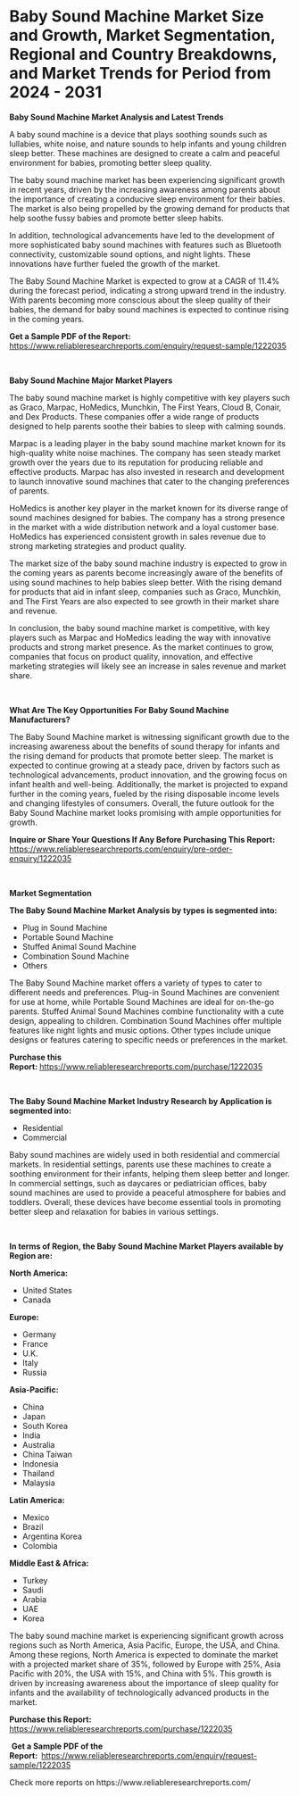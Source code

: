 <p><h1>Baby Sound Machine Market Size and Growth, Market Segmentation, Regional and Country Breakdowns, and Market Trends for Period from 2024 -  2031</h1></p><p><strong>Baby Sound Machine Market Analysis and Latest Trends</strong></p>
<p><p>A baby sound machine is a device that plays soothing sounds such as lullabies, white noise, and nature sounds to help infants and young children sleep better. These machines are designed to create a calm and peaceful environment for babies, promoting better sleep quality.</p><p>The baby sound machine market has been experiencing significant growth in recent years, driven by the increasing awareness among parents about the importance of creating a conducive sleep environment for their babies. The market is also being propelled by the growing demand for products that help soothe fussy babies and promote better sleep habits.</p><p>In addition, technological advancements have led to the development of more sophisticated baby sound machines with features such as Bluetooth connectivity, customizable sound options, and night lights. These innovations have further fueled the growth of the market.</p><p>The Baby Sound Machine Market is expected to grow at a CAGR of 11.4% during the forecast period, indicating a strong upward trend in the industry. With parents becoming more conscious about the sleep quality of their babies, the demand for baby sound machines is expected to continue rising in the coming years.</p></p>
<p><strong>Get a Sample PDF of the Report:&nbsp;</strong> <a href="https://www.reliableresearchreports.com/enquiry/request-sample/1222035">https://www.reliableresearchreports.com/enquiry/request-sample/1222035</a></p>
<p>&nbsp;</p>
<p><strong>Baby Sound Machine Major Market Players</strong></p>
<p><p>The baby sound machine market is highly competitive with key players such as Graco, Marpac, HoMedics, Munchkin, The First Years, Cloud B, Conair, and Dex Products. These companies offer a wide range of products designed to help parents soothe their babies to sleep with calming sounds.</p><p>Marpac is a leading player in the baby sound machine market known for its high-quality white noise machines. The company has seen steady market growth over the years due to its reputation for producing reliable and effective products. Marpac has also invested in research and development to launch innovative sound machines that cater to the changing preferences of parents.</p><p>HoMedics is another key player in the market known for its diverse range of sound machines designed for babies. The company has a strong presence in the market with a wide distribution network and a loyal customer base. HoMedics has experienced consistent growth in sales revenue due to strong marketing strategies and product quality.</p><p>The market size of the baby sound machine industry is expected to grow in the coming years as parents become increasingly aware of the benefits of using sound machines to help babies sleep better. With the rising demand for products that aid in infant sleep, companies such as Graco, Munchkin, and The First Years are also expected to see growth in their market share and revenue.</p><p>In conclusion, the baby sound machine market is competitive, with key players such as Marpac and HoMedics leading the way with innovative products and strong market presence. As the market continues to grow, companies that focus on product quality, innovation, and effective marketing strategies will likely see an increase in sales revenue and market share.</p></p>
<p>&nbsp;</p>
<p><strong>What Are The Key Opportunities For Baby Sound Machine Manufacturers?</strong></p>
<p><p>The Baby Sound Machine market is witnessing significant growth due to the increasing awareness about the benefits of sound therapy for infants and the rising demand for products that promote better sleep. The market is expected to continue growing at a steady pace, driven by factors such as technological advancements, product innovation, and the growing focus on infant health and well-being. Additionally, the market is projected to expand further in the coming years, fueled by the rising disposable income levels and changing lifestyles of consumers. Overall, the future outlook for the Baby Sound Machine market looks promising with ample opportunities for growth.</p></p>
<p><strong>Inquire or Share Your Questions If Any Before Purchasing This Report:</strong> <a href="https://www.reliableresearchreports.com/enquiry/pre-order-enquiry/1222035">https://www.reliableresearchreports.com/enquiry/pre-order-enquiry/1222035</a></p>
<p>&nbsp;</p>
<p><strong>Market Segmentation</strong></p>
<p><strong>The Baby Sound Machine Market Analysis by types is segmented into:</strong></p>
<p><ul><li>Plug in Sound Machine</li><li>Portable Sound Machine</li><li>Stuffed Animal Sound Machine</li><li>Combination Sound Machine</li><li>Others</li></ul></p>
<p><p>The Baby Sound Machine market offers a variety of types to cater to different needs and preferences. Plug-in Sound Machines are convenient for use at home, while Portable Sound Machines are ideal for on-the-go parents. Stuffed Animal Sound Machines combine functionality with a cute design, appealing to children. Combination Sound Machines offer multiple features like night lights and music options. Other types include unique designs or features catering to specific needs or preferences in the market.</p></p>
<p><strong>Purchase this Report:&nbsp;</strong><a href="https://www.reliableresearchreports.com/purchase/1222035">https://www.reliableresearchreports.com/purchase/1222035</a></p>
<p>&nbsp;</p>
<p><strong>The Baby Sound Machine Market Industry Research by Application is segmented into:</strong></p>
<p><ul><li>Residential</li><li>Commercial</li></ul></p>
<p><p>Baby sound machines are widely used in both residential and commercial markets. In residential settings, parents use these machines to create a soothing environment for their infants, helping them sleep better and longer. In commercial settings, such as daycares or pediatrician offices, baby sound machines are used to provide a peaceful atmosphere for babies and toddlers. Overall, these devices have become essential tools in promoting better sleep and relaxation for babies in various settings.</p></p>
<p>&nbsp;</p>
<p><strong>In terms of Region, the Baby Sound Machine Market Players available by Region are:</strong></p>
<p>
    <p> <strong> North America: </strong>
        <ul>
            <li>United States</li>
            <li>Canada</li>
        </ul>
        </p> 
    <p> <strong> Europe: </strong>
        <ul>
            <li>Germany</li>
            <li>France</li>
            <li>U.K.</li>
            <li>Italy</li>
            <li>Russia</li>
        </ul>
        </p> 
    <p> <strong> Asia-Pacific: </strong>
        <ul>
            <li>China</li>
            <li>Japan</li>
            <li>South Korea</li>
            <li>India</li>
            <li>Australia</li>
            <li>China Taiwan</li>
            <li>Indonesia</li>
            <li>Thailand</li>
            <li>Malaysia</li>
        </ul>
        </p> 
    <p> <strong> Latin America: </strong>
        <ul>
            <li>Mexico</li>
            <li>Brazil</li>
            <li>Argentina Korea</li>
            <li>Colombia</li>
        </ul>
        </p> 
    <p> <strong> Middle East & Africa: </strong>
        <ul>
            <li>Turkey</li>
            <li>Saudi</li>
            <li>Arabia</li>
            <li>UAE</li>
            <li>Korea</li>
        </ul>
    </p>
    </p>
<p><p>The baby sound machine market is experiencing significant growth across regions such as North America, Asia Pacific, Europe, the USA, and China. Among these regions, North America is expected to dominate the market with a projected market share of 35%, followed by Europe with 25%, Asia Pacific with 20%, the USA with 15%, and China with 5%. This growth is driven by increasing awareness about the importance of sleep quality for infants and the availability of technologically advanced products in the market.</p></p>
<p><strong>Purchase this Report: </strong><a href="https://www.reliableresearchreports.com/purchase/1222035">https://www.reliableresearchreports.com/purchase/1222035</a></p>
<p>&nbsp;<strong>Get a Sample PDF of the Report:&nbsp;&nbsp;</strong><a href="https://www.reliableresearchreports.com/enquiry/request-sample/1222035">https://www.reliableresearchreports.com/enquiry/request-sample/1222035</a></p>
<p><strong></strong></p>
<p>Check more reports on https://www.reliableresearchreports.com/</p>